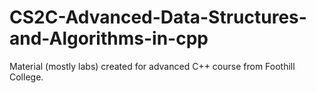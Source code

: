 # CS2C-Advanced-Data-Structures-and-Algorithms-in-cpp
Material (mostly labs) created for advanced C++ course from Foothill College. 
